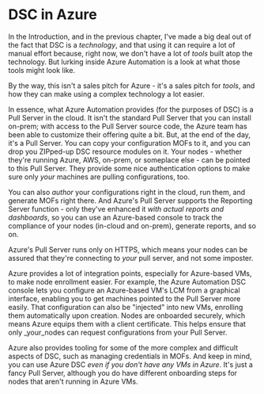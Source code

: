 # DSC in Azure
In the Introduction, and in the previous chapter, I've made a big deal out of the fact that DSC is a _technology_, and that using it can require a lot of manual effort because, right now, we don't have a lot of _tools_ built atop the technology. But lurking inside Azure Automation is a look at what those tools might look like. 

By the way, this isn't a sales pitch for Azure - it's a sales pitch for _tools_, and how they can make using a complex technology a lot easier.

In essence, what Azure Automation provides (for the purposes of DSC) is a Pull Server in the cloud. It isn't the standard Pull Server that you can install on-prem; with access to the Pull Server source code, the Azure team has been able to customize their offering quite a bit. But, at the end of the day, it's a Pull Server. You can copy your configuration MOFs to it, and you can drop you ZIPped-up DSC resource modules on it. Your nodes - whether they're running Azure, AWS, on-prem, or someplace else - can be pointed to this Pull Server. They provide some nice authentication options to make sure only _your_ machines are pulling configurations, too.

You can also _author_ your configurations right in the cloud, run them, and generate MOFs right there. And Azure's Pull Server supports the Reporting Server function - only they've enhanced it _with actual reports and dashboards_, so you can use an Azure-based console to track the compliance of your nodes (in-cloud and on-prem), generate reports, and so on.

Azure's Pull Server runs only on HTTPS, which means your nodes can be assured that they're connecting to _your_ pull server, and not some imposter.

Azure provides a lot of integration points, especially for Azure-based VMs, to make node enrollment easier. For example, the Azure Automation DSC console lets you configure an Azure-based VM's LCM from a graphical interface, enabling you to get machines pointed to the Pull Server more easily. That configuration can also be "injected" into new VMs, enrolling them automatically upon creation. Nodes are onboarded securely, which means Azure equips them with a client certificate. This helps ensure that only _your_nodes can request configurations from your Pull Server.

Azure also provides tooling for some of the more complex and difficult aspects of DSC, such as managing credentials in MOFs. And keep in mind, you can use Azure DSC _even if you don't have any VMs in Azure_. It's just a fancy Pull Server, although you do have different onboarding steps for nodes that aren't running in Azure VMs.

